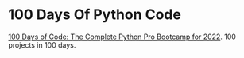 # 100 Days Of Python Code
[100 Days of Code: The Complete Python Pro Bootcamp for 2022](https://www.udemy.com/course/100-days-of-code/). 100 projects in 100 days.
